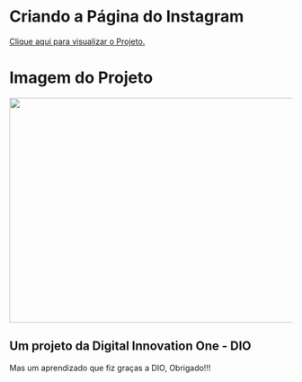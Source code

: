 <h1> Criando a Página do Instagram </h1>
<a href="https://RenkSa.github.io/Página%20do%20Instagram/index.html">Clique aqui para visualizar o Projeto.</a>

<h1> Imagem do Projeto </h1>
<img src="https://github.com/RenkSa/RenkSa.github.io/blob/main/P%C3%A1gina%20do%20Instagram/img/IG.png" width="800" height="400" >
<h2> Um projeto da Digital Innovation One - DIO </h2>

<p> Mas um aprendizado que fiz graças a DIO, Obrigado!!!</p>
